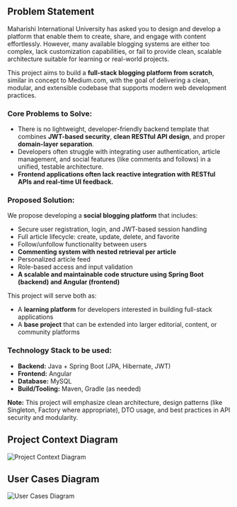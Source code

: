 ## Problem Statement

Maharishi International University has asked you to design and develop a platform that enable them to create, share, and engage with content effortlessly. However, many available blogging systems are either too complex, lack customization capabilities, or fail to provide clean, scalable architecture suitable for learning or real-world projects.

This project aims to build a **full-stack blogging platform from scratch**, similar in concept to Medium.com, with the goal of delivering a clean, modular, and extensible codebase that supports modern web development practices.

### Core Problems to Solve:
- There is no lightweight, developer-friendly backend template that combines **JWT-based security**, **clean RESTful API design**, and proper **domain-layer separation**.
- Developers often struggle with integrating user authentication, article management, and social features (like comments and follows) in a unified, testable architecture.
- **Frontend applications often lack reactive integration with RESTful APIs and real-time UI feedback.**

### Proposed Solution:
We propose developing a **social blogging platform** that includes:

-  Secure user registration, login, and JWT-based session handling
-  Full article lifecycle: create, update, delete, and favorite
-  Follow/unfollow functionality between users
-  **Commenting system with nested retrieval per article**
-  Personalized article feed
-  Role-based access and input validation
- **A scalable and maintainable code structure using Spring Boot (backend) and Angular (frontend)**

This project will serve both as:
- A **learning platform** for developers interested in building full-stack applications
- A **base project** that can be extended into larger editorial, content, or community platforms

### Technology Stack to be used:
- **Backend:** Java + Spring Boot (JPA, Hibernate, JWT)
- **Frontend:** Angular
- **Database:** MySQL
- **Build/Tooling:** Maven, Gradle (as needed)

**Note:** This project will emphasize clean architecture, design patterns (like Singleton, Factory where appropriate), DTO usage, and best practices in API security and modularity.


## Project Context Diagram
![Project Context Diagram](https://github.com/leone2016/miu-blog/blob/main/assignment2/assets/context-diagram.png)

## User Cases Diagram
![User Cases Diagram](https://github.com/leone2016/miu-blog/blob/main/assignment2/assets/user-case-diagram.png)